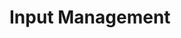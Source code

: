 # Input Management
<!--
TODO:
Goal: Third Person Camera Controller
Make the HelloSphere controllable with the camera+wasd
-->
